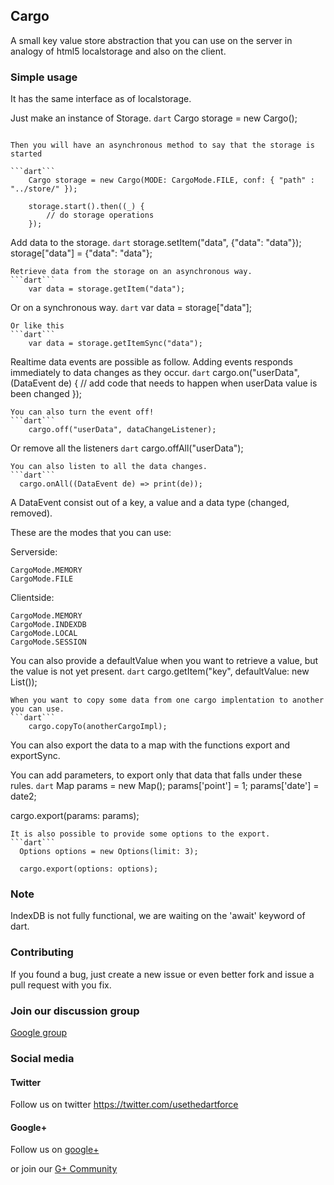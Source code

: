 ## Cargo ##

A small key value store abstraction that you can use on the server in analogy of html5 localstorage and also on the client.

### Simple usage ###

It has the same interface as of localstorage.

Just make an instance of Storage.
```dart```
	Cargo storage = new Cargo();
```

Then you will have an asynchronous method to say that the storage is started

```dart```
	Cargo storage = new Cargo(MODE: CargoMode.FILE, conf: { "path" : "../store/" });
  
  	storage.start().then((_) {
  		// do storage operations
  	});
```
Add data to the storage.
```dart```
	storage.setItem("data", {"data": "data"});
	storage["data"] = {"data": "data"};
```	
Retrieve data from the storage on an asynchronous way.
```dart```
	var data = storage.getItem("data");
```
Or on a synchronous way.
```dart```
	var data = storage["data"];
```
Or like this	
```dart```	
	var data = storage.getItemSync("data");
```	
Realtime data events are possible as follow.
Adding events responds immediately to data changes as they occur. 
```dart```
	cargo.on("userData", (DataEvent de) {
	  	// add code that needs to happen when userData value is been changed
	});
```
You can also turn the event off!
```dart```
	cargo.off("userData", dataChangeListener);
```
Or remove all the listeners
```dart```
	cargo.offAll("userData");
```	
You can also listen to all the data changes.
```dart```
  cargo.onAll((DataEvent de) => print(de));
```
A DataEvent consist out of a key, a value and a data type (changed, removed).
	
These are the modes that you can use:

Serverside:

	CargoMode.MEMORY
  	CargoMode.FILE

Clientside:

	CargoMode.MEMORY
  	CargoMode.INDEXDB
  	CargoMode.LOCAL
  	CargoMode.SESSION
  	
You can also provide a defaultValue when you want to retrieve a value, but the value is not yet present.
```dart```
	cargo.getItem("key", defaultValue: new List());
```	
When you want to copy some data from one cargo implentation to another you can use.
```dart```
	cargo.copyTo(anotherCargoImpl);
```	
You can also export the data to a map with the functions export and exportSync.

You can add parameters, to export only that data that falls under these rules.
```dart```
  Map params = new Map();
  params['point'] = 1;
  params['date'] = date2;

  cargo.export(params: params);
```
It is also possible to provide some options to the export.
```dart```
  Options options = new Options(limit: 3);
  
  cargo.export(options: options);
```	
### Note ###

IndexDB is not fully functional, we are waiting on the 'await' keyword of dart.

### Contributing ###
 
If you found a bug, just create a new issue or even better fork and issue a
pull request with you fix.

### Join our discussion group ###

[Google group](https://groups.google.com/forum/#!forum/dart-force)

### Social media ###

#### Twitter ####

Follow us on twitter https://twitter.com/usethedartforce

#### Google+ ####

Follow us on [google+](https://plus.google.com/111406188246677273707)

or join our [G+ Community](https://plus.google.com/u/0/communities/109050716913955926616) 
